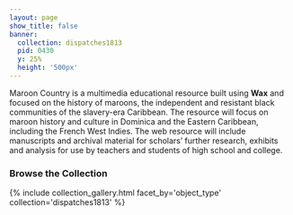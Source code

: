 ```yaml
---
layout: page
show_title: false
banner:
  collection: dispatches1813
  pid: 0430
  y: 25%
  height: '500px'
---
```


Maroon Country is a multimedia educational resource built using __Wax__ and focused on the history of maroons, the independent and resistant black communities of the slavery-era Caribbean. The resource will focus on maroon history and culture in Dominica and the Eastern Caribbean, including the French West Indies. The web resource will include manuscripts and archival material for scholars’ further research, exhibits and analysis for use by teachers and students of high school and college.

### Browse the Collection

{% include collection_gallery.html facet_by='object_type' collection='dispatches1813' %}
